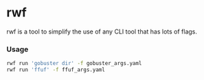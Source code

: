 # rwf

rwf is a tool to simplify the use of any CLI tool that has lots of flags.

### Usage

```bash
rwf run 'gobuster dir' -f gobuster_args.yaml
rwf run 'ffuf' -f ffuf_args.yaml
```
